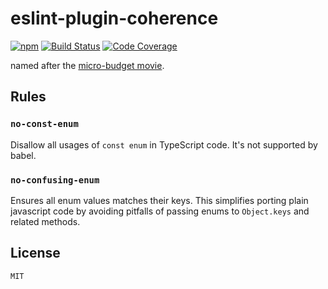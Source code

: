 # eslint-plugin-coherence
[![npm](https://img.shields.io/npm/v/eslint-plugin-coherence)](https://www.npmjs.com/package/eslint-plugin-coherence)
[![Build Status](https://travis-ci.com/leonardodino/eslint-plugin-coherence.svg?branch=master)](https://travis-ci.com/leonardodino/eslint-plugin-coherence)
[![Code Coverage](https://badgen.net/codecov/c/github/leonardodino/eslint-plugin-coherence)](https://codecov.io/gh/leonardodino/eslint-plugin-coherence)

named after the [micro-budget movie](https://www.imdb.com/title/tt2866360/).

## Rules

### `no-const-enum`

Disallow all usages of `const enum` in TypeScript code.
It's not supported by babel.

### `no-confusing-enum`

Ensures all enum values matches their keys.
This simplifies porting plain javascript code by
avoiding pitfalls of passing enums to `Object.keys` and related methods.

## License

`MIT`
